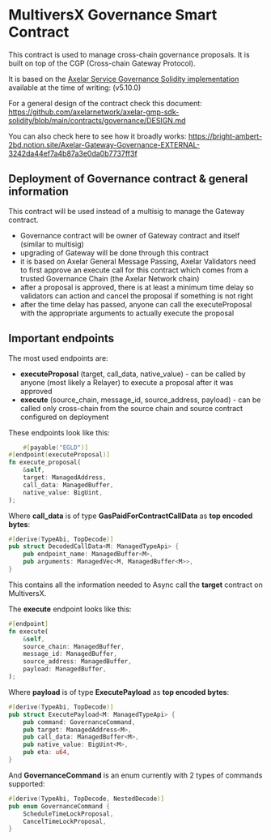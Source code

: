 # MultiversX Governance Smart Contract

This contract is used to manage cross-chain governance proposals. It is built on top of the CGP (Cross-chain Gateway Protocol).

It is based on the [Axelar Service Governance Solidity implementation](https://github.com/axelarnetwork/axelar-gmp-sdk-solidity/blob/v5.10.0/contracts/governance/AxelarServiceGovernance.sol) available at the time of writing: (v5.10.0)

For a general design of the contract check this document:
https://github.com/axelarnetwork/axelar-gmp-sdk-solidity/blob/main/contracts/governance/DESIGN.md

You can also check here to see how it broadly works:
https://bright-ambert-2bd.notion.site/Axelar-Gateway-Governance-EXTERNAL-3242da44ef7a4b87a3e0da0b7737ff3f

## Deployment of Governance contract & general information
This contract will be used instead of a multisig to manage the Gateway contract.

- Governance contract will be owner of Gateway contract and itself (similar to multisig)
- upgrading of Gateway will be done through this contract
- it is based on Axelar General Message Passing, Axelar Validators need to first approve an execute call for this contract which comes from a trusted Governance Chain (the Axelar Network chain)
- after a proposal is approved, there is at least a minimum time delay so validators can action and cancel the proposal if something is not right
- after the time delay has passed, anyone can call the executeProposal with the appropriate arguments to actually execute the proposal

## Important endpoints

The most used endpoints are:
- **executeProposal** (target, call_data, native_value) - can be called by anyone (most likely a Relayer) to execute a proposal after it was approved
- **execute** (source_chain, message_id, source_address, payload) - can be called only cross-chain from the source chain and source contract configured on deployment

These endpoints look like this:
```rust
    #[payable("EGLD")]
#[endpoint(executeProposal)]
fn execute_proposal(
    &self,
    target: ManagedAddress,
    call_data: ManagedBuffer,
    native_value: BigUint,
);
```

Where **call_data** is of type **GasPaidForContractCallData** as **top encoded bytes**:
```rust
#[derive(TypeAbi, TopDecode)]
pub struct DecodedCallData<M: ManagedTypeApi> {
    pub endpoint_name: ManagedBuffer<M>,
    pub arguments: ManagedVec<M, ManagedBuffer<M>>,
}
```
This contains all the information needed to Async call the **target** contract on MultiversX.

The **execute** endpoint looks like this:
```rust
#[endpoint]
fn execute(
    &self,
    source_chain: ManagedBuffer,
    message_id: ManagedBuffer,
    source_address: ManagedBuffer,
    payload: ManagedBuffer,
);
```
Where **payload** is of type **ExecutePayload** as **top encoded bytes**:
```rust
#[derive(TypeAbi, TopDecode)]
pub struct ExecutePayload<M: ManagedTypeApi> {
    pub command: GovernanceCommand,
    pub target: ManagedAddress<M>,
    pub call_data: ManagedBuffer<M>,
    pub native_value: BigUint<M>,
    pub eta: u64,
}
```
And **GovernanceCommand** is an enum currently with 2 types of commands supported:
```rust
#[derive(TypeAbi, TopDecode, NestedDecode)]
pub enum GovernanceCommand {
    ScheduleTimeLockProposal,
    CancelTimeLockProposal,
}
```
